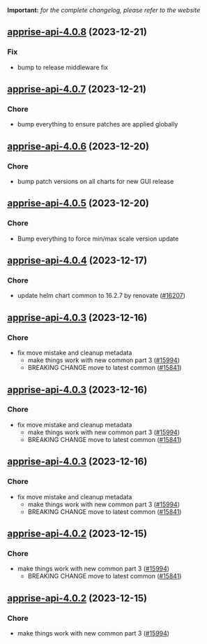 **Important:**
*for the complete changelog, please refer to the website*




## [apprise-api-4.0.8](https://github.com/truecharts/charts/compare/apprise-api-4.0.7...apprise-api-4.0.8) (2023-12-21)

### Fix

- bump to release middleware fix
  
  


## [apprise-api-4.0.7](https://github.com/truecharts/charts/compare/apprise-api-4.0.6...apprise-api-4.0.7) (2023-12-21)

### Chore

- bump everything to ensure patches are applied globally
  
  


## [apprise-api-4.0.6](https://github.com/truecharts/charts/compare/apprise-api-4.0.5...apprise-api-4.0.6) (2023-12-20)

### Chore

- bump patch versions on all charts for new GUI release
  
  


## [apprise-api-4.0.5](https://github.com/truecharts/charts/compare/apprise-api-4.0.4...apprise-api-4.0.5) (2023-12-20)

### Chore

- Bump everything to force min/max scale version update
  
  


## [apprise-api-4.0.4](https://github.com/truecharts/charts/compare/apprise-api-4.0.3...apprise-api-4.0.4) (2023-12-17)

### Chore

- update helm chart common to 16.2.7 by renovate ([#16207](https://github.com/truecharts/charts/issues/16207))
  
  


## [apprise-api-4.0.3](https://github.com/truecharts/charts/compare/apprise-api-3.0.4...apprise-api-4.0.3) (2023-12-16)

### Chore

- fix move mistake and cleanup metadata
  - make things work with new common part 3 ([#15994](https://github.com/truecharts/charts/issues/15994))
  - BREAKING CHANGE move to latest common ([#15841](https://github.com/truecharts/charts/issues/15841))
  
  


## [apprise-api-4.0.3](https://github.com/truecharts/charts/compare/apprise-api-3.0.4...apprise-api-4.0.3) (2023-12-16)

### Chore

- fix move mistake and cleanup metadata
  - make things work with new common part 3 ([#15994](https://github.com/truecharts/charts/issues/15994))
  - BREAKING CHANGE move to latest common ([#15841](https://github.com/truecharts/charts/issues/15841))
  
  


## [apprise-api-4.0.3](https://github.com/truecharts/charts/compare/apprise-api-3.0.4...apprise-api-4.0.3) (2023-12-16)

### Chore

- fix move mistake and cleanup metadata
  - make things work with new common part 3 ([#15994](https://github.com/truecharts/charts/issues/15994))
  - BREAKING CHANGE move to latest common ([#15841](https://github.com/truecharts/charts/issues/15841))
  
  


## [apprise-api-4.0.2](https://github.com/truecharts/charts/compare/apprise-api-3.0.4...apprise-api-4.0.2) (2023-12-15)

### Chore

- make things work with new common part 3 ([#15994](https://github.com/truecharts/charts/issues/15994))
  - BREAKING CHANGE move to latest common ([#15841](https://github.com/truecharts/charts/issues/15841))
  
  


## [apprise-api-4.0.2](https://github.com/truecharts/charts/compare/apprise-api-3.0.4...apprise-api-4.0.2) (2023-12-15)

### Chore

- make things work with new common part 3 ([#15994](https://github.com/truecharts/charts/issues/15994))
